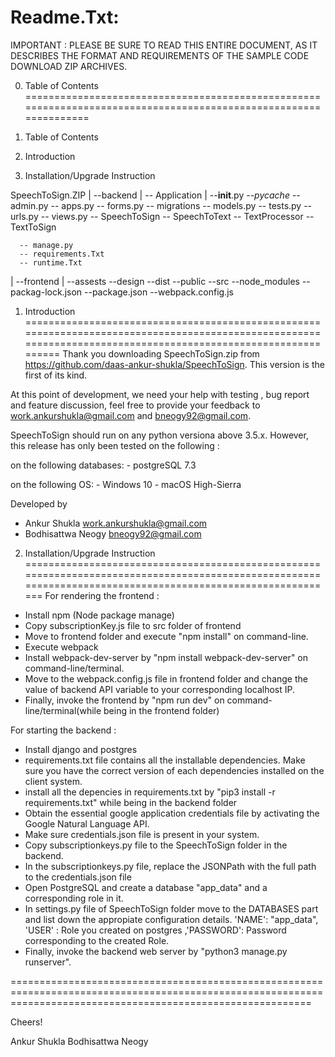 Readme.Txt:
===========


IMPORTANT : PLEASE BE SURE TO READ THIS ENTIRE DOCUMENT, AS IT DESCRIBES THE FORMAT AND REQUIREMENTS OF THE SAMPLE CODE
DOWNLOAD ZIP ARCHIVES.


0. Table of Contents
=================================================================================================================

0. Table of Contents
1. Introduction
2. Installation/Upgrade Instruction


SpeechToSign.ZIP
    |
    --backend
        |
        -- Application
           |
           --__init__.py
           --_pycache_
           -- admin.py
           -- apps.py
           -- forms.py
           -- migrations
           -- models.py
           -- tests.py
           -- urls.py
           -- views.py
        -- SpeechToSign
        -- SpeechToText
        -- TextProcessor
        -- TextToSign

      -- manage.py
      -- requirements.Txt
      -- runtime.Txt

   |
   --frontend
        |
        --assests
        --design
        --dist
        --public
        --src
        --node_modules
        --packag-lock.json
        --package.json
        --webpack.config.js


1. Introduction
===============================================================================================================================================================
Thank you downloading SpeechToSign.zip from https://github.com/daas-ankur-shukla/SpeechToSign. This version is the first of its kind.

At this point of development, we need your help with testing , bug report and feature discussion, feel free to provide your feedback to work.ankurshukla@gmail.com
and bneogy92@gmail.com.

SpeechToSign should run on any python versiona above 3.5.x.
However, this release has only been tested on the following :

on the following databases:
    - postgreSQL 7.3

on the following OS:
    - Windows 10
    - macOS High-Sierra

Developed by
- Ankur Shukla <work.ankurshukla@gmail.com>
- Bodhisattwa Neogy <bneogy92@gmail.com>


2. Installation/Upgrade Instruction
============================================================================================================================================================
For rendering the frontend :

 - Install npm (Node package manage)
 - Copy subscriptionKey.js file to src folder of frontend
 - Move to frontend folder and execute "npm install" on command-line.
 - Execute webpack
 - Install webpack-dev-server by "npm install webpack-dev-server" on command-line/terminal.
 - Move to the webpack.config.js file in frontend folder and change the value of backend API variable to your corresponding localhost IP.
 - Finally, invoke the frontend by "npm run dev" on command-line/terminal(while being in the frontend folder)

For starting the backend :

 - Install django and postgres
 - requirements.txt file contains all the installable dependencies. Make sure you have the correct version of each dependencies installed on the client system.
 - install all the depencies in requirements.txt by "pip3 install -r requirements.txt" while being in the backend folder
 - Obtain the essential google application credentials file by activating the Google Natural Language API.
 - Make sure credentials.json file is present in your system.
 - Copy subscriptionkeys.py file to the SpeechToSign folder in the backend.
 - In the subscriptionkeys.py file, replace the JSONPath with the full path to the credentials.json file
 - Open PostgreSQL and create a database "app_data" and a corresponding role in it.
 - In settings.py file of SpeechToSign folder move to the DATABASES part and list down the appropiate configuration details.
     'NAME': "app_data", 'USER' : Role you created on postgres ,'PASSWORD': Password corresponding to the created Role.
 - Finally, invoke the backend web server by "python3 manage.py runserver".


================================================================================================================================================================

Cheers!

Ankur Shukla
Bodhisattwa Neogy
